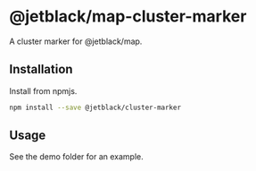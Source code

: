 # @jetblack/map-cluster-marker

A cluster marker for @jetblack/map.

## Installation

Install from npmjs.

```bash
npm install --save @jetblack/cluster-marker
```

## Usage

See the demo folder for an example.

